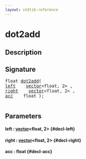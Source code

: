 ```yaml
---
layout: stdlib-reference
---
```


# dot2add

## Description





## Signature 

<pre>
float <a href="/stdlib-reference/global-decls/dot2add">dot2add</a>(
<a href="/stdlib-reference/global-decls/dot2add#decl-left" class="code_param">left</a>    <a href="/stdlib-reference/types/vector/index">vector</a>&lt;float, 2&gt; ,
<a href="/stdlib-reference/global-decls/dot2add#decl-right" class="code_param">right</a>    <a href="/stdlib-reference/types/vector/index">vector</a>&lt;float, 2&gt; ,
<a href="/stdlib-reference/global-decls/dot2add#decl-acc" class="code_param">acc</a>    float );

</pre>

## Parameters

#### left  : [vector](/stdlib-reference/types/vector/index)\<float, 2\> {#decl-left}
#### right  : [vector](/stdlib-reference/types/vector/index)\<float, 2\> {#decl-right}
#### acc  : float {#decl-acc}

